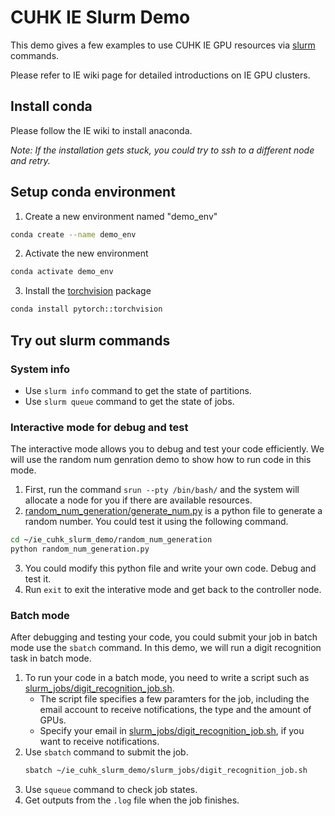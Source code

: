 # CUHK IE Slurm Demo

This demo gives a few examples to use CUHK IE GPU resources via [slurm](https://slurm.schedmd.com/quickstart.html) commands. 

Please refer to IE wiki page for detailed introductions on IE GPU clusters. 


## Install conda
Please follow the IE wiki to install anaconda.

*Note: If the installation gets stuck, you could try to ssh to a different node and retry.*

## Setup conda environment 
1. Create a new environment named "demo_env"
```bash
conda create --name demo_env
```
2. Activate the new environment
```bash
conda activate demo_env
```
3. Install the [torchvision](https://anaconda.org/pytorch/torchvision) package
```bash
conda install pytorch::torchvision
```

## Try out slurm commands
### System info
- Use `slurm info` command to get the state of partitions.
- Use `slurm queue` command to get the state of jobs.

### Interactive mode for debug and test
The interactive mode allows you to debug and test your code efficiently.
We will use the random num genration demo to show how to run code in this mode. 
1. First, run the command `srun --pty /bin/bash/` and the system will allocate a node for you if there are available resources.
2. [random_num_generation/generate_num.py](https://github.com/guocongquan/cuhk_ie_slurm_demo/blob/main/random_num_generation/generate_num.py) is a python file to generate a random number. You could test it using the following command.  
```bash
cd ~/ie_cuhk_slurm_demo/random_num_generation
python random_num_generation.py
```
3. You could modify this python file and write your own code. Debug and test it.
4. Run `exit` to exit the interative mode and get back to the controller node. 

### Batch mode 
After debugging and testing your code, you could submit your job in batch mode use the `sbatch` command.
In this demo, we will run a digit recognition task in batch mode. 
1. To run your code in a batch mode, you need to write a script such as [slurm_jobs/digit_recognition_job.sh](https://github.com/guocongquan/cuhk_ie_slurm_demo/blob/main/slurm_jobs/digit_recognition_job.sh).
   - The script file specifies a few paramters for the job, including the email account to receive notifications, the type and the amount of GPUs.
   - Specify your email in [slurm_jobs/digit_recognition_job.sh](https://github.com/guocongquan/cuhk_ie_slurm_demo/blob/main/slurm_jobs/digit_recognition_job.sh), if you want to receive notifications.
2. Use `sbatch` command to submit the job.
   ```bash
   sbatch ~/ie_cuhk_slurm_demo/slurm_jobs/digit_recognition_job.sh
   ```
3. Use `squeue` command to check job states.
4. Get outputs from the `.log` file when the job finishes.  



